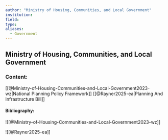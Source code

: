 ```yaml
---
author: "Ministry of Housing, Communities, and Local Government"
institution:
field:
type:
aliases:
  - Government
---
```


## Ministry of Housing, Communities, and Local Government

### Content:
[[@Ministry-of-Housing-Communities-and-Local-Government2023-wz|National Planning Policy Framework]]
[[@Rayner2025-ea|Planning And Infrastructure Bill]]

#### Bibliography:

![[@Ministry-of-Housing-Communities-and-Local-Government2023-wz]]

![[@Rayner2025-ea]]